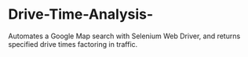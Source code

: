 # Drive-Time-Analysis-
Automates a Google Map search with Selenium Web Driver, and returns specified drive times factoring in traffic.
